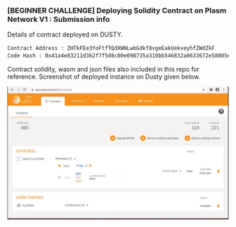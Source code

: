 ### [BEGINNER CHALLENGE] Deploying Solidity Contract on Plasm Network V1 : Submission info

Details of contract deployed on DUSTY.
```bash
Contract Address : ZHTkFEe3YoFtfTQdXWNLwbGdkf8vgeEakUekveyhfZWdZkF
Code Hash : 0x41a4e83211d362f7f5d8c00e098735a310bb546832a0633672e58805ed64d0c3
```

Contract solidity, wasm and json files also included in this repo for reference.
Screenshot of deployed instance on Dusty given below.


![DUSTY-FLIPPER](https://github.com/ksk2345/hello-world-by-polkadot/blob/plasm-flipper/flipper-instance-on-dusty.jpeg)
